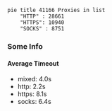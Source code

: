 
```mermaid
pie title 41166 Proxies in list
    "HTTP" : 28661
    "HTTPS": 10940
    "SOCKS" : 8751
```

### Some Info
#### Average Timeout

- mixed: 4.0s
- http: 2.2s
- https: 8.1s
- socks: 6.4s